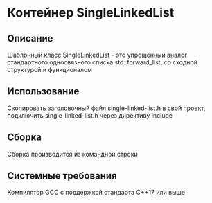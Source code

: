 # Контейнер SingleLinkedList

## Описание
Шаблонный класс SingleLinkedList - это упрощённый аналог стандартного односвязного списка std::forward_list, со сходной структурой и функционалом

## Использование
Скопировать заголовочный файл single-linked-list.h в свой проект, подключить single-linked-list.h через директиву include

## Сборка
Сборка производится из командной строки

## Системные требования
Компилятор GCC с поддержкой стандарта C++17 или выше